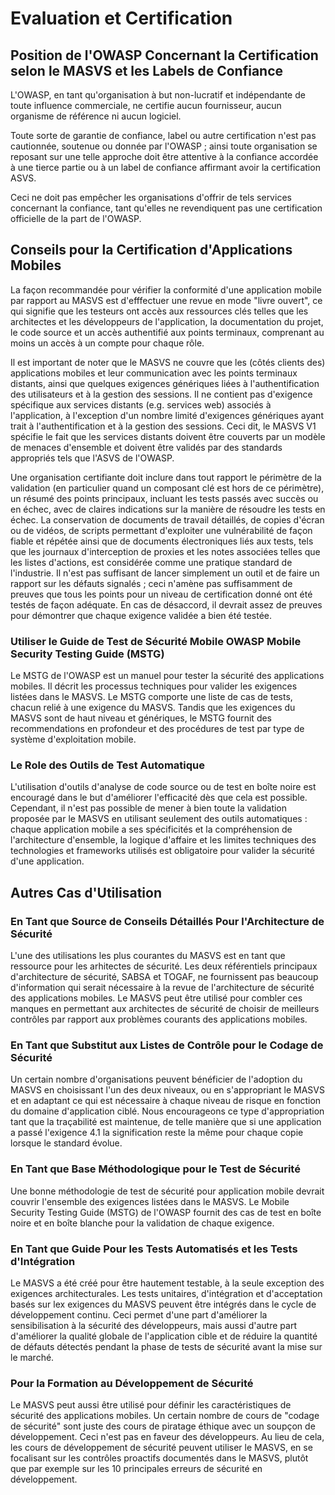 # Evaluation et Certification

## Position de l'OWASP Concernant la Certification selon le MASVS et les Labels de Confiance

L'OWASP, en tant qu'organisation à but non-lucratif et indépendante de toute influence commerciale, ne certifie aucun fournisseur, aucun organisme de référence ni aucun logiciel.

Toute sorte de garantie de confiance, label ou autre certification n'est pas cautionnée, soutenue ou donnée par l'OWASP ; ainsi toute organisation se reposant sur une telle approche doit être attentive à la confiance accordée à une tierce partie ou à un label de confiance affirmant avoir la certification ASVS.

Ceci ne doit pas empêcher les organisations d'offrir de tels services concernant la confiance, tant qu'elles ne revendiquent pas une certification officielle de la part de l'OWASP.

## Conseils pour la Certification d'Applications Mobiles

La façon recommandée pour vérifier la conformité d'une application mobile par rapport au MASVS est d'efffectuer une revue en mode "livre ouvert", ce qui signifie que les testeurs ont accès aux ressources clés telles que les architectes et les développeurs de l'application, la documentation du projet, le code source et un accès authentifié aux points terminaux, comprenant au moins un accès à un compte pour chaque rôle.

Il est important de noter que le MASVS ne couvre que les (côtés clients des) applications mobiles et leur communication avec les points terminaux distants, ainsi que quelques exigences génériques liées à l'authentification des utilisateurs et à la gestion des sessions. Il ne contient pas d'exigence spécifique aux services distants (e.g. services web) associés à l'application, à l'exception d'un nombre limité d'exigences génériques ayant trait à l'authentification et à la gestion des sessions. Ceci dit, le MASVS V1 spécifie le fait que les services distants doivent être couverts par un modèle de menaces d'ensemble et doivent être validés par des standards appropriés tels que l'ASVS de l'OWASP.

Une organisation certifiante doit inclure dans tout rapport le périmètre de la validation (en particulier quand un composant clé est hors de ce périmètre), un résumé des points principaux, incluant les tests passés avec succès ou en échec, avec de claires indications sur la manière de résoudre les tests en échec. La conservation de documents de travail détaillés, de copies d'écran ou de vidéos, de scripts permettant d'exploiter une vulnérabilité de façon fiable et répétée ainsi que de documents électroniques liés aux tests, tels que les journaux d'interception de proxies et les notes associées telles que les listes d'actions, est considérée comme une pratique standard de l'industrie. Il n'est pas suffisant de lancer simplement un outil et de faire un rapport sur les défauts signalés ; ceci n'amène pas suffisamment de preuves que tous les points pour un niveau de certification donné ont été testés de façon adéquate. En cas de désaccord, il devrait assez de preuves pour démontrer que chaque exigence validée a bien été testée.

### Utiliser le Guide de Test de Sécurité Mobile OWASP Mobile Security Testing Guide (MSTG)

Le MSTG de l'OWASP est un manuel pour tester la sécurité des applications mobiles. Il décrit les processus techniques pour valider les exigences listées dans le MASVS. Le MSTG comporte une liste de cas de tests, chacun relié à une exigence du MASVS. Tandis que les exigences du MASVS sont de haut niveau et génériques, le MSTG fournit des recommendations en profondeur et des procédures de test par type de système d'exploitation mobile.

### Le Role des Outils de Test Automatique

L'utilisation d'outils d'analyse de code source ou de test en boîte noire est encouragé dans le but d'améliorer l'efficacité dès que cela est possible. Cependant, il n'est pas possible de mener à bien toute la validation proposée par le MASVS en utilisant seulement des outils automatiques : chaque application mobile a ses spécificités et la compréhension de l'architecture d'ensemble, la logique d'affaire et les limites techniques des technologies et frameworks utilisés est obligatoire pour valider la sécurité d'une application.

## Autres Cas d'Utilisation

### En Tant que Source de Conseils Détaillés Pour l'Architecture de Sécurité

L'une des utilisations les plus courantes du MASVS est en tant que ressource pour les arhitectes de sécurité. Les deux référentiels principaux d'architecture de sécurité, SABSA et TOGAF, ne fournissent pas beaucoup d'information qui serait nécessaire à la revue de l'architecture de sécurité des applications mobiles.  Le MASVS peut être utilisé pour combler ces manques en permettant aux architectes de sécurité de choisir de meilleurs contrôles par rapport aux problèmes courants des applications mobiles.

### En Tant que Substitut aux Listes de Contrôle pour le Codage de Sécurité

Un certain nombre d'organisations peuvent bénéficier de l'adoption du MASVS en choisissant l'un des deux niveaux, ou en s'appropriant le MASVS et en adaptant ce qui est nécessaire à chaque niveau de risque en fonction du domaine d'application ciblé. Nous encourageons ce type d'appropriation tant que la traçabilité est maintenue, de telle manière que si une application a passé l'exigence 4.1 la signification reste la même pour chaque copie lorsque le standard évolue.

### En Tant que Base Méthodologique pour le Test de Sécurité

Une bonne méthodologie de test de sécurité pour application mobile devrait couvrir l'ensemble des exigences listées dans le MASVS. Le Mobile Security Testing Guide (MSTG) de l'OWASP fournit des cas de test en boîte noire et en boîte blanche pour la validation de chaque exigence.

### En Tant que Guide Pour les Tests Automatisés et les Tests d'Intégration

Le MASVS a été créé pour être hautement testable, à la seule exception des exigences architecturales. Les tests unitaires, d'intégration et d'acceptation basés sur lex exigences du MASVS peuvent être intégrés dans le cycle de développement continu. Ceci permet d'une part d'améliorer la sensibilisation à la sécurité des développeurs, mais aussi d'autre part d'améliorer la qualité globale de l'application cible et de réduire la quantité de défauts détectés pendant la phase de tests de sécurité avant la mise sur le marché.

### Pour la Formation au Développement de Sécurité

Le MASVS peut aussi être utilisé pour définir les caractéristiques de sécurité des applications mobiles. Un certain nombre de cours de "codage de sécurité" sont juste des cours de piratage éthique avec un soupçon de développement. Ceci n'est pas en faveur des développeurs. Au lieu de cela, les cours de développement de sécurité peuvent utiliser le MASVS, en se focalisant sur les contrôles proactifs documentés dans le MASVS, plutôt que par exemple sur les 10 principales erreurs de sécurité en développement.
